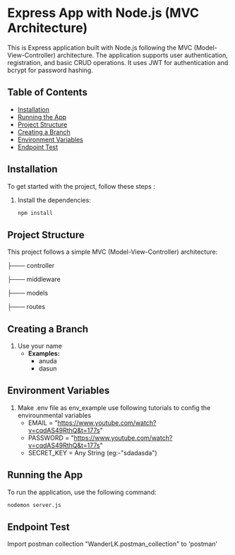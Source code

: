 # Express App with Node.js (MVC Architecture)

This is Express application built with Node.js following the MVC (Model-View-Controller) architecture. The application supports user authentication, registration, and basic CRUD operations. It uses JWT for authentication and bcrypt for password hashing.

## Table of Contents

- [Installation](#installation)
- [Running the App](#running-the-app)
- [Project Structure](#project-structure)
- [Creating a Branch](#creating-a-branch)
- [Environment Variables](#environment-variables)
- [Endpoint Test](#endpoint-test)

## Installation

To get started with the project, follow these steps :

1. Install the dependencies:

    ```bash
    npm install
    ```
## Project Structure

This project follows a simple MVC (Model-View-Controller) architecture:

├─── controller

├─── middleware

├─── models

├─── routes

## Creating a Branch

1. Use your name
    - **Examples:**
        - anuda
        - dasun

## Environment Variables
1. Make .env file as env_example
   use following tutorials to config the envirounmental variables
   - EMAIL = "https://www.youtube.com/watch?v=cqdAS49RthQ&t=177s"
   - PASSWORD = "https://www.youtube.com/watch?v=cqdAS49RthQ&t=177s"
   - SECRET_KEY = Any String (eg:-"sdadasda")


## Running the App

To run the application, use the following command:

```bash
nodemon server.js
```

## Endpoint Test

Import postman collection "WanderLK.postman_collection" to 'postman'
